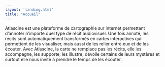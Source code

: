 ```yaml
---
layout: 'landing.html'
title: "Accueil"
---
```


Atlascine est une plateforme de cartographie sur Internet permettant d’annoter n’importe quel type de récit audiovisuel. Une fois annoté, les récits sont automatiquement transformés en cartes interactives qui permettent de les visualiser, mais aussi de les relier entre eux et de les écouter. Avec Atlascine, la carte ne remplace pas les récits, elle les accompagne, les supporte, les illustre, dévoile certains de leurs mystères et surtout elle nous invite à prendre le temps de les écouter.  

